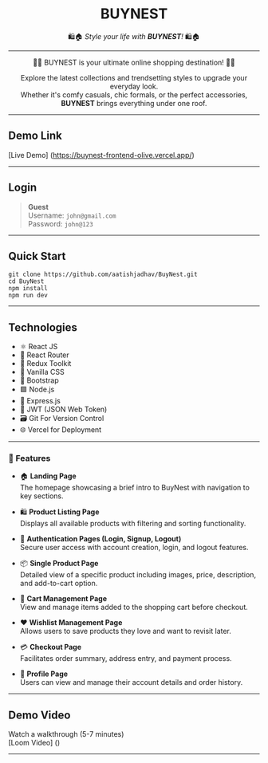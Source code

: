 
<div align="center">

# **BUYNEST**  
🛍️🏠 *Style your life with **BUYNEST**!* 🛍️🏠  
 <hr/>
<p >
<span> 🛒✨ BUYNEST is your ultimate online shopping destination! 🛒✨  </span>

Explore the latest collections and trendsetting styles to upgrade your everyday look.  
Whether it's comfy casuals, chic formals, or the perfect accessories, **BUYNEST** brings everything under one roof.  

</p>
</div>

---
## Demo Link

[Live Demo] (https://buynest-frontend-olive.vercel.app/)

---

## Login

> **Guest** <br>
> Username: `john@gmail.com` <br>
> Password: `john@123`

---
## Quick Start

```
git clone https://github.com/aatishjadhav/BuyNest.git
cd BuyNest
npm install
npm run dev

```

---

## Technologies
- ⚛️ React JS
- 🚦 React Router 
- 🔄 Redux Toolkit
- 🎨 Vanilla CSS 
- 🎀 Bootstrap  
- 🟩 Node.js  
- 🚂 Express.js  
- 🔐 JWT (JSON Web Token)  
- 🗃️ Git For Version Control
- 🌐 Vercel for Deployment

---

### 🧩 Features
- 🏠 **Landing Page**  
  The homepage showcasing a brief intro to BuyNest with navigation to key sections. 

- 🛍️ **Product Listing Page**  
  Displays all available products with filtering and sorting functionality.

- 🔐 **Authentication Pages (Login, Signup, Logout)**  
  Secure user access with account creation, login, and logout features.

- 📦 **Single Product Page**  
  Detailed view of a specific product including images, price, description, and add-to-cart option.

- 🛒 **Cart Management Page**  
  View and manage items added to the shopping cart before checkout.

- ❤️ **Wishlist Management Page**  
  Allows users to save products they love and want to revisit later.

- 💳 **Checkout Page**  
  Facilitates order summary, address entry, and payment process.

- 👤 **Profile Page**  
  Users can view and manage their account details and order history.

---

## Demo Video
Watch a walkthrough (5-7 minutes) <br>
[Loom Video] ()


---







